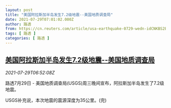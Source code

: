 ```yaml
---
layout: post
title: "美国阿拉斯加半岛发生7.2级地震--美国地质调查局"
date: 2021-07-29T07:01:02.000Z
author: 路透
from: https://cn.reuters.com/article/usa-earthquake-0729-wedn-idCNKBS2EZ0O0
tags: [ 路透 ]
categories: [ 路透 ]
---
```

<!--1627542062000-->
[美国阿拉斯加半岛发生7.2级地震--美国地质调查局](https://cn.reuters.com/article/usa-earthquake-0729-wedn-idCNKBS2EZ0O0)
------

<div>
<div><i>2021-07-29T06:52:08Z</i></div><p>路透7月29日 - 美国地质调查局(USGS)周三晚间宣布，阿拉斯加半岛发生了7.2级地震。</p><p>USGS补充说，本次地震的震源深度为35公里。(完)</p>
</div>
